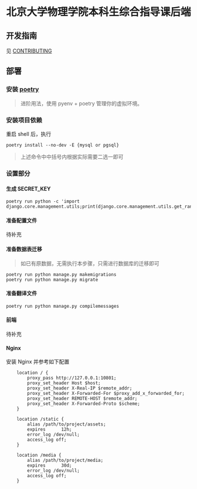 # 北京大学物理学院本科生综合指导课后端

## 开发指南
见 [CONTRIBUTING](.github/CONTRIBUTING.md)

## 部署

### 安装 [poetry](https://github.com/python-poetry/poetry)

> 进阶用法，使用 pyenv + poetry 管理你的虚拟环境。

### 安装项目依赖

重启 shell 后，执行

```shell
poetry install --no-dev -E {mysql or pgsql}
```
> 上述命令中中括号内根据实际需要二选一即可

### 设置部分

#### 生成 SECRET_KEY
```shell
poetry run python -c 'import django.core.management.utils;print(django.core.management.utils.get_random_secret_key())'
```

#### 准备配置文件

待补充

#### 准备数据表迁移
> 如已有原数据，无需执行本步骤，只需进行数据库的迁移即可
```shell
poetry run python manage.py makemigrations
poetry run python manage.py migrate
```

#### 准备翻译文件

```shell
poetry run python manage.py compilemessages
```

#### 前端

待补充

#### Nginx

安装 Nginx 并参考如下配置

```nginx
    location / {
        proxy_pass http://127.0.0.1:10801;
        proxy_set_header Host $host;
        proxy_set_header X-Real-IP $remote_addr;
        proxy_set_header X-Forwarded-For $proxy_add_x_forwarded_for;
        proxy_set_header REMOTE-HOST $remote_addr;
        proxy_set_header X-Forwarded-Proto $scheme;
    }

    location /static {
        alias /path/to/project/assets;
        expires      12h;
        error_log /dev/null;
        access_log off;
    }

    location /media {
        alias /path/to/project/media;
        expires      30d;
        error_log /dev/null;
        access_log off;
    }
```
